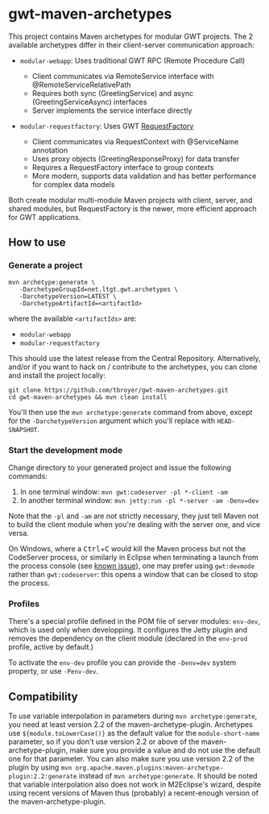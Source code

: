 gwt-maven-archetypes
====================

This project contains Maven archetypes for modular GWT projects. The 2 available archetypes differ 
in their client-server communication approach: 

- `modular-webapp`: Uses traditional GWT RPC (Remote Procedure Call)
  - Client communicates via RemoteService interface with @RemoteServiceRelativePath
  - Requires both sync (GreetingService) and async (GreetingServiceAsync) interfaces
  - Server implements the service interface directly

- `modular-requestfactory`: Uses GWT [RequestFactory](https://www.gwtproject.org/doc/latest/DevGuideRequestFactory.html)
  - Client communicates via RequestContext with @ServiceName annotation
  - Uses proxy objects (GreetingResponseProxy) for data transfer
  - Requires a RequestFactory interface to group contexts
  - More modern, supports data validation and has better performance for complex data models

Both create modular multi-module Maven projects with client, server, and shared modules, but RequestFactory is the newer, 
more efficient approach for GWT applications.

How to use
----------

### Generate a project

    mvn archetype:generate \
       -DarchetypeGroupId=net.ltgt.gwt.archetypes \
       -DarchetypeVersion=LATEST \
       -DarchetypeArtifactId=<artifactId>

where the available `<artifactIds>` are:

* `modular-webapp`
* `modular-requestfactory`

This should use the latest release from the Central Repository.
Alternatively, and/or if you want to hack on / contribute to the archetypes,
you can clone and install the project locally:

    git clone https://github.com/tbroyer/gwt-maven-archetypes.git
    cd gwt-maven-archetypes && mvn clean install

You'll then use the `mvn archetype:generate` command from above, except for the
`-DarchetypeVersion` argument which you'll replace with `HEAD-SNAPSHOT`.


### Start the development mode

Change directory to your generated project and issue the following commands:

1. In one terminal window: `mvn gwt:codeserver -pl *-client -am`
2. In another terminal window: `mvn jetty:run -pl *-server -am -Denv=dev`

Note that the `-pl` and `-am` are not strictly necessary, they just tell Maven not to
build the client module when you're dealing with the server one, and vice versa.

On Windows, where a <kbd>Ctrl</kbd>+<kbd>C</kbd> would kill the Maven process but not
the CodeServer process, or similarly in Eclipse when terminating a launch from the
process console (see [known issue](https://github.com/tbroyer/gwt-maven-plugin/issues/110)),
one may prefer using `gwt:devmode` rather than `gwt:codeserver`: this opens a window
that can be closed to stop the process.


### Profiles

There's a special profile defined in the POM file of server modules:
`env-dev`, which is used only when developping. It configures the Jetty plugin
and removes the dependency on the client module (declared in the `env-prod`
profile, active by default.)

To activate the `env-dev` profile you can provide the `-Denv=dev` system property, or
use `-Penv-dev`.

Compatibility
-------------

To use variable interpolation in parameters during `mvn archetype:generate`,
you need at least version 2.2 of the maven-archetype-plugin. Archetypes use
`${module.toLowerCase()}` as the default value for the `module-short-name`
parameter, so if you don't use version 2.2 or above of the
maven-archetype-plugin, make sure you provide a value and do not use the
default one for that parameter. You can also make sure you use version 2.2 of
the plugin by using `mvn
org.apache.maven.plugins:maven-archetype-plugin:2.2:generate` instead of `mvn
archetype:generate`. It should be noted that variable interpolation also does
not work in M2Eclipse's wizard, despite using recent versions of Maven thus
(probably) a recent-enough version of the maven-archetype-plugin.
